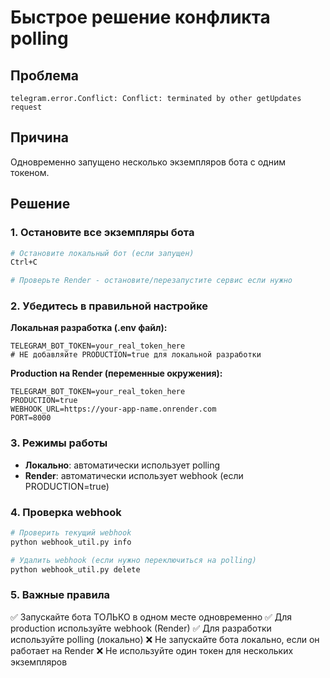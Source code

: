 # Быстрое решение конфликта polling

## Проблема
```
telegram.error.Conflict: Conflict: terminated by other getUpdates request
```

## Причина
Одновременно запущено несколько экземпляров бота с одним токеном.

## Решение

### 1. Остановите все экземпляры бота
```bash
# Остановите локальный бот (если запущен)
Ctrl+C

# Проверьте Render - остановите/перезапустите сервис если нужно
```

### 2. Убедитесь в правильной настройке

**Локальная разработка (.env файл):**
```env
TELEGRAM_BOT_TOKEN=your_real_token_here
# НЕ добавляйте PRODUCTION=true для локальной разработки
```

**Production на Render (переменные окружения):**
```
TELEGRAM_BOT_TOKEN=your_real_token_here
PRODUCTION=true
WEBHOOK_URL=https://your-app-name.onrender.com
PORT=8000
```

### 3. Режимы работы

- **Локально**: автоматически использует polling
- **Render**: автоматически использует webhook (если PRODUCTION=true)

### 4. Проверка webhook

```bash
# Проверить текущий webhook
python webhook_util.py info

# Удалить webhook (если нужно переключиться на polling)
python webhook_util.py delete
```

### 5. Важные правила

✅ Запускайте бота ТОЛЬКО в одном месте одновременно
✅ Для production используйте webhook (Render)
✅ Для разработки используйте polling (локально)
❌ Не запускайте бота локально, если он работает на Render
❌ Не используйте один токен для нескольких экземпляров

